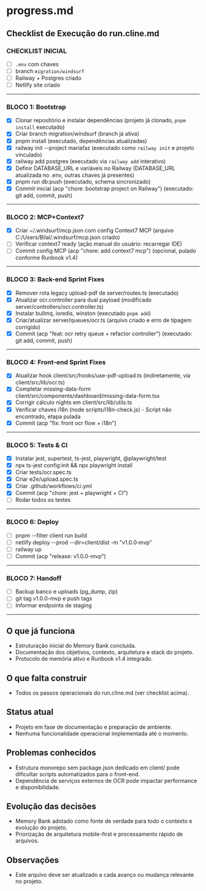 # progress.md

## Checklist de Execução do run.cline.md

### CHECKLIST INICIAL
- [ ] `.env` com chaves
- [ ] branch `migration/windsurf`
- [ ] Railway + Postgres criado
- [ ] Netlify site criado

---

### BLOCO 1: Bootstrap
- [X] Clonar repositório e instalar dependências (projeto já clonado, `pnpm install` executado)
- [X] Criar branch migration/windsurf (branch já ativa)
- [X] pnpm install (executado, dependências atualizadas)
- [X] railway init --project mariafaz (executado como `railway init` e projeto vinculado)
- [X] railway add postgres (executado via `railway add` interativo)
- [X] Definir DATABASE_URL e variáveis no Railway (DATABASE_URL atualizada no .env, outras chaves já presentes)
- [X] pnpm run db:push (executado, schema sincronizado)
- [X] Commit inicial (acp "chore: bootstrap project on Railway") (executado: git add, commit, push)

---

### BLOCO 2: MCP+Context7
- [X] Criar ~/.windsurf/mcp.json com config Context7 MCP (arquivo C:/Users/Bilal/.windsurf/mcp.json criado)
- [ ] Verificar context7 ready (ação manual do usuário: recarregar IDE)
- [ ] Commit config MCP (acp "chore: add context7 mcp") (opcional, pulado conforme Runbook v1.4)

---

### BLOCO 3: Back-end Sprint Fixes
- [X] Remover rota legacy upload-pdf de server/routes.ts (executado)
- [X] Atualizar ocr.controller para dual payload (modificado server/controllers/ocr.controller.ts)
- [X] Instalar bullmq, ioredis, winston (executado `pnpm add`)
- [X] Criar/atualizar server/queues/ocr.ts (arquivo criado e erro de tipagem corrigido)
- [X] Commit (acp "feat: ocr retry queue + refactor controller") (executado: git add, commit, push)

---

### BLOCO 4: Front-end Sprint Fixes
- [X] Atualizar hook client/src/hooks/use-pdf-upload.ts (indiretamente, via client/src/lib/ocr.ts)
- [X] Completar missing-data-form client/src/components/dashboard/missing-data-form.tsx
- [X] Corrigir cálculo nights em client/src/lib/utils.ts
- [X] Verificar chaves i18n (node scripts/i18n-check.js) - Script não encontrado, etapa pulada
- [X] Commit (acp "fix: front ocr flow + i18n")

---

### BLOCO 5: Tests & CI
- [X] Instalar jest, supertest, ts-jest, playwright, @playwright/test
- [X] npx ts-jest config:init && npx playwright install
- [X] Criar tests/ocr.spec.ts
- [X] Criar e2e/upload.spec.ts
- [X] Criar .github/workflows/ci.yml
- [X] Commit (acp "chore: jest + playwright + CI")
- [ ] Rodar todos os testes

---

### BLOCO 6: Deploy
- [ ] pnpm --filter client run build
- [ ] netlify deploy --prod --dir=client/dist -m "v1.0.0‑mvp"
- [ ] railway up
- [ ] Commit (acp "release: v1.0.0-mvp")

---

### BLOCO 7: Handoff
- [ ] Backup banco e uploads (pg_dump, zip)
- [ ] git tag v1.0.0-mvp e push tags
- [ ] Informar endpoints de staging

---

## O que já funciona
- Estruturação inicial do Memory Bank concluída.
- Documentação dos objetivos, contexto, arquitetura e stack do projeto.
- Protocolo de memória ativo e Runbook v1.4 integrado.

## O que falta construir
- Todos os passos operacionais do run.cline.md (ver checklist acima).

## Status atual
- Projeto em fase de documentação e preparação de ambiente.
- Nenhuma funcionalidade operacional implementada até o momento.

## Problemas conhecidos
- Estrutura monorepo sem package.json dedicado em client/ pode dificultar scripts automatizados para o front-end.
- Dependência de serviços externos de OCR pode impactar performance e disponibilidade.

## Evolução das decisões
- Memory Bank adotado como fonte de verdade para todo o contexto e evolução do projeto.
- Priorização de arquitetura mobile-first e processamento rápido de arquivos.

## Observações
- Este arquivo deve ser atualizado a cada avanço ou mudança relevante no projeto.
